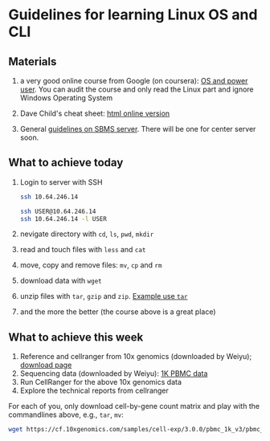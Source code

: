 # Guidelines for learning Linux OS and CLI

## Materials
1. a very good online course from Google (on coursera):
  [OS and power user](https://www.coursera.org/learn/os-power-user). You can audit the course and only read the Linux part and ignore Windows Operating System

2. Dave Child's cheat sheet: [html online version](https://cheatography.com/davechild/cheat-sheets/linux-command-line/)

3. General [guidelines on SBMS server](https://github.com/StatBiomed/sbms-server). There will be one for center server soon.


## What to achieve today
1. Login to server with SSH
   ```sh
   ssh 10.64.246.14

   ssh USER@10.64.246.14
   ssh 10.64.246.14 -l USER
   ```

2. nevigate directory with `cd`, `ls`, `pwd`, `mkdir`
3. read and touch files with `less` and `cat`
4. move, copy and remove files: `mv`, `cp` and `rm`
5. download data with `wget`
6. unzip files with `tar`, `gzip` and `zip`. 
   [Example use `tar`](https://phoenixnap.com/kb/extract-tar-gz-files-linux-command-line)
7. and the more the better (the course above is a great place)


## What to achieve this week
1. Reference and cellranger from 10x genomics (downloaded by Weiyu); [download page](https://support.10xgenomics.com/single-cell-gene-expression/software/downloads/latest)
2. Sequencing data (downloaded by Weiyu): [1K PBMC data](https://www.10xgenomics.com/resources/datasets/1-k-pbm-cs-from-a-healthy-donor-v-3-chemistry-3-standard-3-0-0)
3. Run CellRanger for the above 10x genomics data
4. Explore the technical reports from cellranger

For each of you, only download cell-by-gene count matrix and play with the commandlines above, e.g., `tar`, `mv`:
```bash
wget https://cf.10xgenomics.com/samples/cell-exp/3.0.0/pbmc_1k_v3/pbmc_1k_v3_filtered_feature_bc_matrix.tar.gz
```